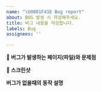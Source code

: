 ```yaml
---
name: "\U0001F41E Bug report"
about: BUG 발생 시 작성해주세요.
title: 버그 내용을 작성합니다.
labels: Bug
assignees: ''

---
```


**🔎 버그가 발생하는 페이지(파일)와 문제점**
<!-- 에러메세지와 몇번째 파일에서 에러가 발생했는지 기술해주세요. (에러코드 복붙가능) -->


**📸 스크린샷**
<!-- 가능하다면 스크린샷도 추가해주세요. (drag and drop 가능) -->


**버그가 없을때의 동작 설명**
<!-- 본인이 구현한 기능이 아니면 생략 가능 -->
